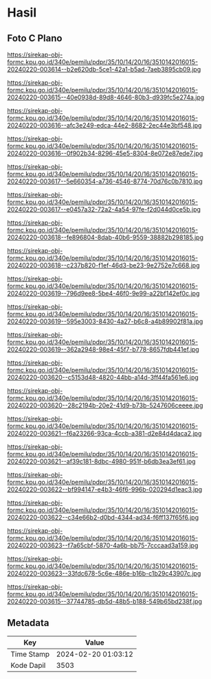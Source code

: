 # Hasil

## Foto C Plano

https://sirekap-obj-formc.kpu.go.id/340e/pemilu/pdpr/35/10/14/20/16/3510142016015-20240220-003614--b2e620db-5ce1-42a1-b5ad-7aeb3895cb09.jpg

https://sirekap-obj-formc.kpu.go.id/340e/pemilu/pdpr/35/10/14/20/16/3510142016015-20240220-003615--40e0938d-89d8-4646-80b3-d939fc5e274a.jpg

https://sirekap-obj-formc.kpu.go.id/340e/pemilu/pdpr/35/10/14/20/16/3510142016015-20240220-003616--afc3e249-edca-44e2-8682-2ec44e3bf548.jpg

https://sirekap-obj-formc.kpu.go.id/340e/pemilu/pdpr/35/10/14/20/16/3510142016015-20240220-003616--0f902b34-8296-45e5-8304-8e072e87ede7.jpg

https://sirekap-obj-formc.kpu.go.id/340e/pemilu/pdpr/35/10/14/20/16/3510142016015-20240220-003617--5e660354-a736-4546-8774-70d76c0b7810.jpg

https://sirekap-obj-formc.kpu.go.id/340e/pemilu/pdpr/35/10/14/20/16/3510142016015-20240220-003617--e0457a32-72a2-4a54-97fe-f2d044d0ce5b.jpg

https://sirekap-obj-formc.kpu.go.id/340e/pemilu/pdpr/35/10/14/20/16/3510142016015-20240220-003618--fe896804-8dab-40b6-9559-38882b298185.jpg

https://sirekap-obj-formc.kpu.go.id/340e/pemilu/pdpr/35/10/14/20/16/3510142016015-20240220-003618--c237b820-f1ef-46d3-be23-9e2752e7c668.jpg

https://sirekap-obj-formc.kpu.go.id/340e/pemilu/pdpr/35/10/14/20/16/3510142016015-20240220-003619--796d9ee8-5be4-46f0-9e99-a22bf142ef0c.jpg

https://sirekap-obj-formc.kpu.go.id/340e/pemilu/pdpr/35/10/14/20/16/3510142016015-20240220-003619--595e3003-8430-4a27-b6c8-a4b89902f81a.jpg

https://sirekap-obj-formc.kpu.go.id/340e/pemilu/pdpr/35/10/14/20/16/3510142016015-20240220-003619--362a2948-98e4-45f7-b778-8657fdb441ef.jpg

https://sirekap-obj-formc.kpu.go.id/340e/pemilu/pdpr/35/10/14/20/16/3510142016015-20240220-003620--c5153d48-4820-44bb-a14d-3ff44fa561e6.jpg

https://sirekap-obj-formc.kpu.go.id/340e/pemilu/pdpr/35/10/14/20/16/3510142016015-20240220-003620--28c2194b-20e2-41d9-b73b-5247606ceeee.jpg

https://sirekap-obj-formc.kpu.go.id/340e/pemilu/pdpr/35/10/14/20/16/3510142016015-20240220-003621--f6a23266-93ca-4ccb-a381-d2e84d4daca2.jpg

https://sirekap-obj-formc.kpu.go.id/340e/pemilu/pdpr/35/10/14/20/16/3510142016015-20240220-003621--af39c181-8dbc-4980-951f-b6db3ea3ef61.jpg

https://sirekap-obj-formc.kpu.go.id/340e/pemilu/pdpr/35/10/14/20/16/3510142016015-20240220-003622--bf994147-e4b3-46f6-996b-020294d1eac3.jpg

https://sirekap-obj-formc.kpu.go.id/340e/pemilu/pdpr/35/10/14/20/16/3510142016015-20240220-003622--c34e66b2-d0bd-4344-ad34-f6ff137f65f6.jpg

https://sirekap-obj-formc.kpu.go.id/340e/pemilu/pdpr/35/10/14/20/16/3510142016015-20240220-003623--f7a65cbf-5870-4a6b-bb75-7cccaad3a159.jpg

https://sirekap-obj-formc.kpu.go.id/340e/pemilu/pdpr/35/10/14/20/16/3510142016015-20240220-003623--33fdc678-5c6e-486e-b16b-c1b29c43907c.jpg

https://sirekap-obj-formc.kpu.go.id/340e/pemilu/pdpr/35/10/14/20/16/3510142016015-20240220-003615--37744785-db5d-48b5-b188-549b65bd238f.jpg


## Metadata

| Key        | Value               |
| ---------- | ------------------- |
| Time Stamp | 2024-02-20 01:03:12 |
| Kode Dapil | 3503                |



